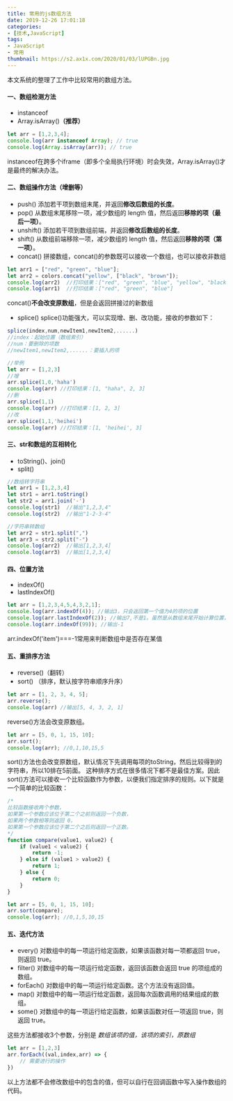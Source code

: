 ```yaml
---
title: 常用的js数组方法
date: 2019-12-26 17:01:18
categories:
- [技术,JavaScript]
tags:
- JavaScript
- 常用
thumbnail: https://s2.ax1x.com/2020/01/03/lUPGBn.jpg
---
```

本文系统的整理了工作中比较常用的数组方法。

#### 一、数组检测方法
* instanceof
* Array.isArray()**（推荐）**
```javascript
let arr = [1,2,3,4];
console.log(arr instanceof Array); // true 
console.log(Array.isArray(arr)); // true 
```
instanceof在跨多个iframe（即多个全局执行环境）时会失效，Array.isArray()才是最终的解决办法。
<!-- more -->


#### 二、数组操作方法（增删等）
* push()
添加若干项到数组末尾，并返回**修改后数组的长度**。
* pop()
从数组末尾移除一项，减少数组的 length 值，然后返回**移除的项（最后一项）**。
* unshift()
添加若干项到数组前端，并返回**修改后数组的长度**。
* shift()
从数组前端移除一项，减少数组的 length 值，然后返回**移除的项（第一项）**。
* concat()
拼接数组，concat()的参数既可以接收一个数组，也可以接收非数组
```javascript
let arr1 = ["red", "green", "blue"]; 
let arr2 = colors.concat("yellow", ["black", "brown"]);
console.log(arr2)  //打印结果：["red", "green", "blue", "yellow", "black", "brown"]
console.log(arr1)  //打印结果：["red", "green", "blue"]
```
concat()**不会改变原数组**，但是会返回拼接过的新数组
* splice()
splice()功能强大，可以实现增、删、改功能，接收的参数如下：
```javascript
splice(index,num,newItem1,newItem2,......)
//index：起始位置（数组索引）
//num：要删除的项数
//newItem1,newItem2,......：要插入的项

//举例
let arr = [1,2,3]
//增
arr.splice(1,0,'haha')
console.log(arr) //打印结果：[1, "haha", 2, 3]
//删
arr.splice(1,1)
console.log(arr) //打印结果：[1, 2, 3]
//改
arr.splice(1,1,'heihei')
console.log(arr) //打印结果：[1, 'heihei', 3]
```


#### 三、str和数组的互相转化
* toString()、join()
* split()
```javascript
//数组转字符串
let arr1 = [1,2,3,4]
let str1 = arr1.toString()
let str2 = arr1.join('-')
console.log(str1)  //输出"1,2,3,4"
console.log(str2)  //输出"1-2-3-4"

//字符串转数组
let arr2 = str1.split(",")
let arr3 = str2.split("-")
console.log(arr2)  //输出[1,2,3,4]
console.log(arr3)  //输出[1,2,3,4]
```



#### 四、位置方法
* indexOf()
* lastIndexOf()
```javascript
let arr = [1,2,3,4,5,4,3,2,1]; 
console.log(arr.indexOf(4)); //输出3，只会返回第一个值为4的项的位置
console.log(arr.lastIndexOf(2)); //输出7,不是1。虽然是从数组末尾开始计算位置，但也是从index=0开始查找的
console.log(arr.indexOf(99)); //输出-1
```
arr.indexOf('item')===-1常用来判断数组中是否存在某值


#### 五、重排序方法
* reverse()（翻转）
* sort() （排序，默认按字符串顺序升序）
```javascript
let arr = [1, 2, 3, 4, 5]; 
arr.reverse();
console.log(arr) //输出[5, 4, 3, 2, 1]
```
reverse()方法会改变原数组。
```javascript
let arr = [5, 0, 1, 15, 10]; 
arr.sort(); 
console.log(arr); //0,1,10,15,5
```
sort()方法也会改变原数组，默认情况下先调用每项的toString，然后比较得到的字符串，所以10排在5前面。
这种排序方式在很多情况下都不是最佳方案。因此 sort()方法可以接收一个比较函数作为参数，以便我们指定排序的规则。以下就是一个简单的比较函数：
```javascript
/*
比较函数接收两个参数，
如果第一个参数应该位于第二个之前则返回一个负数，
如果两个参数相等则返回 0，
如果第一个参数应该位于第二个之后则返回一个正数。
*/
function compare(value1, value2) { 
    if (value1 < value2) { 
        return -1; 
    } else if (value1 > value2) { 
        return 1; 
    } else { 
        return 0; 
    } 
}

let arr = [5, 0, 1, 15, 10]; 
arr.sort(compare);
console.log(arr); //0,1,5,10,15
```


#### 五、迭代方法
* every()
对数组中的每一项运行给定函数，如果该函数对每一项都返回 true，则返回 true。 
* filter()
对数组中的每一项运行给定函数，返回该函数会返回 true 的项组成的数组。
* forEach()
对数组中的每一项运行给定函数。这个方法没有返回值。
* map()
对数组中的每一项运行给定函数，返回每次函数调用的结果组成的数组。
* some()
对数组中的每一项运行给定函数，如果该函数对任一项返回 true，则返回 true。

这些方法都接收3个参数，分别是 *数组该项的值，该项的索引，原数组*
```javascript
let arr = [1,2,3]
arr.forEach((val,index,arr) => {
    // 需要进行的操作
})
```
以上方法都不会修改数组中的包含的值，但可以自行在回调函数中写入操作数组的代码。

